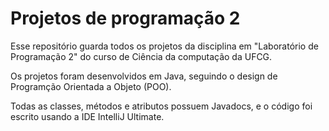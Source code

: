 # Projetos de programação 2
Esse repositório guarda todos os projetos da disciplina em "Laboratório de Programação 2" do curso de Ciência da computação da UFCG.

Os projetos foram desenvolvidos em Java, seguindo o design de Programção Orientada a Objeto (POO).

Todas as classes, métodos e atributos possuem Javadocs, e o código foi escrito usando a IDE IntelliJ Ultimate.
